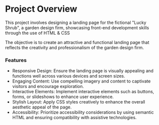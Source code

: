 # Project Overview
This project involves designing a landing page for the fictional "Lucky Shrub", a garden design firm, showcasing front-end development skills through the use of HTML & CSS

The objective is to create an attractive and functional landing page that reflects the creativity and professionalism of the garden design firm.

### Features
- Responsive Design: Ensure the landing page is visually appealing and functions well across various devices and screen sizes.
- Engaging Content: Use compelling imagery and content to captivate visitors and encourage exploration.
- Interactive Elements: Implement interactive elements such as buttons, forms, or slideshows to enhance user experience.
- Stylish Layout: Apply CSS styles creatively to enhance the overall aesthetic appeal of the page.
- Accessibility: Prioritize accessibility considerations by using semantic HTML and ensuring compatibility with assistive technologies.
